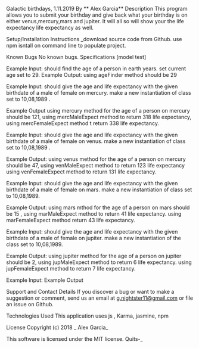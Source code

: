 Galactic birthdays, 1.11.2019
By ** Alex Garcia**
Description
This program allows you to submit your birthday and give back what your birthday is on either venus,mercury,mars and jupiter. It will all so will show your the life expectancy life expectancy as well.

Setup/Installation Instructions
_download source code from Github. use npm isntall on command line to populate project.

Known Bugs
No known bugs.
Specifications
[model test]

Example Input: should find the age of a person in earth years. set current age set to 29.
Example Output: using ageFinder method should be 29

Example Input: should give the age and life expectancy with the given birthdate of a male of female on mercury. make a new instantiation of class set to 10,08,1989 .

Example Output using mercury method for the age of a person on mercury should be 121, using mercMaleExpect method to return 318 life expectancy, using mercFemaleExpect method t return 338 life expectancy.

Example Input: should give the age and life expectancy with the given birthdate of a male of female on venus. make a new instantiation of class set to 10,08,1989 .

Example Output: using venus method for the age of a person on mercury should be 47, using venMaleExpect method to return 123 life expectancy using venFemaleExpect method to return 131 life expectancy.

Example Input: should give the age and life expectancy with the given birthdate of a male of female on mars. make a new instantiation of class set to 10,08,1989.

Example Output: using mars mthod for the age of a person on mars should be 15 , using marMaleExpect method to return 41 life expectancy. using marFemaleExpect method return 43 life expectancy.

Example Input: should give the age and life expectancy with the given birthdate of a male of female on jupiter. make a new instantiation of the class set to 10,08,1989.

Example Output: using jupiter method for the age of a person on jupiter should be 2, using jupMaleExpect method to return 6 life expectancy. using jupFemaleExpect method to return 7 life expectancy.

Example Input:
Example Output

Support and Contact Details
If you discover a bug or want to make a suggestion or comment, send us an email at g.nightster11@gmail.com or file an issue on Github.

Technologies Used
This application uses js , Karma, jasmine, npm

License
Copyright (c) 2018 _ Alex Garcia_

This software is licensed under the MIT license. Quits-_
